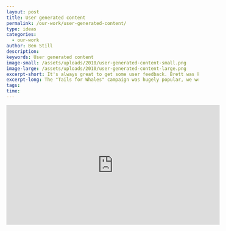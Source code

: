 ```yaml
---
layout: post
title: User generated content
permalink: /our-work/user-generated-content/
type: ideas
categories:
  - our-work
author: Ben Still
description:
keywords: User generated content
image-small: /assets/uploads/2010/user-generated-content-small.png
image-large: /assets/uploads/2010/user-generated-content-large.png
excerpt-short: It's always great to get some user feedback. Brett was kind enough to make this video about "Tails for Whales"
excerpt-long: The "Tails for Whales" campaign was hugely popular, we were lucky enough to build their website. In the video below, Brett gives some some valuable feedback.
tags:
time:
---
```


<iframe width="560" height="315" src="https://www.youtube.com/embed/ORpz3K-iVx4?rel=0" frameborder="0" allow="autoplay; encrypted-media" allowfullscreen></iframe>

